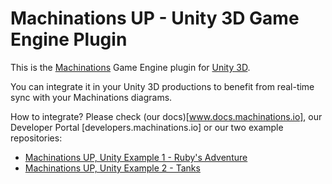 # Machinations UP - Unity 3D Game Engine Plugin

This is the [Machinations](www.machinations.io) Game Engine plugin for [Unity 3D](www.unity3d.com).

You can integrate it in your Unity 3D productions to benefit from real-time sync with your Machinations diagrams.

How to integrate? Please check (our docs)[www.docs.machinations.io], our Developer Portal [developers.machinations.io] or our two example repositories:

- [Machinations UP, Unity Example 1 - Ruby's Adventure](https://github.com/machinationsio/up-unity-example-rubys-adventure)
- [Machinations UP, Unity Example 2 - Tanks](https://github.com/machinationsio/up-unity-example-tanks-scriptable-objects)